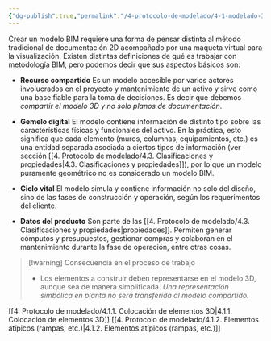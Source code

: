 ```yaml
---
{"dg-publish":true,"permalink":"/4-protocolo-de-modelado/4-1-modelado-3-d/","created":"2025-01-23T13:32:22.659-03:00","updated":"2025-01-28T19:20:37.244-03:00"}
---
```


Crear un modelo BIM requiere una forma de pensar distinta al método tradicional de documentación 2D acompañado por una maqueta virtual para la visualización. Existen distintas definiciones de qué es trabajar con metodología BIM, pero podemos decir que sus aspectos básicos son:

- **Recurso compartido**
  Es un modelo accesible por varios actores involucrados en el proyecto y mantenimiento de un activo y sirve como una base fiable para la toma de decisiones. Es decir que debemos *compartir el modelo 3D y no solo planos de documentación*.
  
- **Gemelo digital**
  El modelo contiene información de distinto tipo sobre las características físicas y funcionales del activo. En la práctica, esto significa que cada elemento (muros, columnas, equipamientos, etc.) es una entidad separada asociada a ciertos tipos de información (ver sección [[4. Protocolo de modelado/4.3. Clasificaciones y propiedades\|4.3. Clasificaciones y propiedades]]), por lo que un modelo puramente geométrico no es considerado un modelo BIM.
  
- **Ciclo vital**
  El modelo simula y contiene información no solo del diseño, sino de las fases de construcción y operación, según los requerimentos del cliente.
  
- **Datos del producto**
  Son parte de las [[4. Protocolo de modelado/4.3. Clasificaciones y propiedades\|propiedades]]. Permiten generar cómputos y presupuestos, gestionar compras y colaboran en el mantenimiento durante la fase de operación, entre otras cosas.


> [!warning] Consecuencia en el proceso de trabajo
> - Los elementos a construir deben representarse en el modelo 3D, aunque sea de manera simplificada. *Una representación simbólica en planta no será transferida al modelo compartido.*

[[4. Protocolo de modelado/4.1.1. Colocación de elementos 3D\|4.1.1. Colocación de elementos 3D]]
[[4. Protocolo de modelado/4.1.2. Elementos atípicos (rampas, etc.)\|4.1.2. Elementos atípicos (rampas, etc.)]]